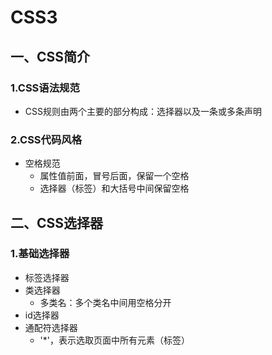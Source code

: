 # CSS3
## 一、CSS简介
### 1.CSS语法规范
+ CSS规则由两个主要的部分构成：选择器以及一条或多条声明
### 2.CSS代码风格
+ 空格规范
  - 属性值前面，冒号后面，保留一个空格
  - 选择器（标签）和大括号中间保留空格
## 二、CSS选择器
### 1.基础选择器
+ 标签选择器
+ 类选择器
  - 多类名：多个类名中间用空格分开
+ id选择器
+ 通配符选择器
  - '\*'，表示选取页面中所有元素（标签）
